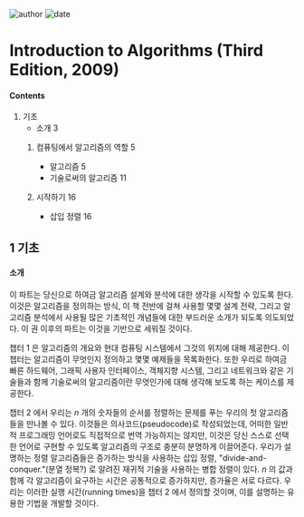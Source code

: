 
![author](https://img.shields.io/badge/author-daesungRa-lightgray.svg?style=flat-square)
![date](https://img.shields.io/badge/date-191009-lightgray.svg?style=flat-square)

# Introduction to Algorithms (Third Edition, 2009)

#### Contents

1. 기초
    - 소개    3
    1. 컴퓨팅에서 알고리즘의 역할    5
    
        - 알고리즘    5
        - 기술로써의 알고리즘    11
        
    2. 시작하기    16
    
        - 삽입 정렬    16

## 1    기초

#### 소개

이 파트는 당신으로 하여금 알고리즘 설계와 분석에 대한 생각을 시작할 수 있도록 한다.
이것은 알고리즘을 정의하는 방식, 이 책 전반에 걸쳐 사용할 몇몇 설계 전략,
그리고 알고리즘 분석에서 사용될 많은 기초적인 개념들에 대한 부드러운 소개가 되도록 의도되었다.
이 권 이후의 파트는 이것을 기반으로 세워질 것이다.

챕터 1 은 알고리즘의 개요와 현대 컴퓨팅 시스템에서 그것의 위치에 대해 제공한다.
이 챕터는 알고리즘이 무엇인지 정의하고 몇몇 예제들을 목록화한다.
또한 우리로 하여금 빠른 하드웨어, 그래픽 사용자 인터페이스, 객체지향 시스템, 그리고 네트워크와 같은 기술들과 함께
기술로써의 알고리즘이란 무엇인가에 대해 생각해 보도록 하는 케이스를 제공한다.

챕터 2 에서 우리는 *n* 개의 숫자들의 순서를 정렬하는 문제를 푸는 우리의 첫 알고리즘들을 만나볼 수 있다.
이것들은 의사코드(pseudocode)로 작성되었는데, 어떠한 일반적 프로그래밍 언어로도 직접적으로 번역 가능하지는 않지만,
이것은 당신 스스로 선택한 언어로 구현할 수 있도록 알고리즘의 구조로 충분히 분명하게 이끌어준다.
우리가 설명하는 정렬 알고리즘들은 증가하는 방식을 사용하는 삽입 정렬,
"divide-and-conquer."(분열 정복?) 로 알려진 재귀적 기술을 사용하는 병합 정렬이 있다.
*n* 의 값과 함께 각 알고리즘이 요구하는 시간은 공통적으로 증가하지만, 증가율은 서로 다르다.
우리는 이러한 실행 시간(running times)을 챕터 2 에서 정의할 것이며, 이를 설명하는 유용한 기법을 개발할 것이다.
